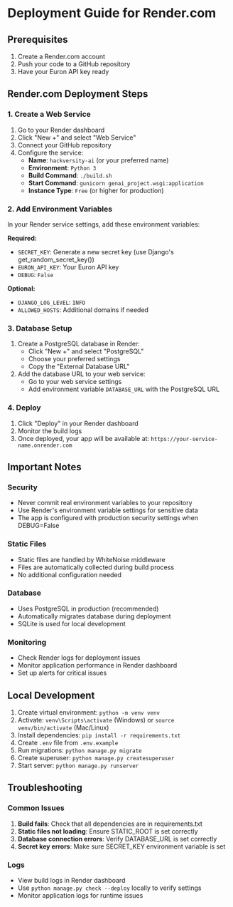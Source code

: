 # Deployment Guide for Render.com

## Prerequisites
1. Create a Render.com account
2. Push your code to a GitHub repository
3. Have your Euron API key ready

## Render.com Deployment Steps

### 1. Create a Web Service
1. Go to your Render dashboard
2. Click "New +" and select "Web Service"
3. Connect your GitHub repository
4. Configure the service:
   - **Name**: `hackversity-ai` (or your preferred name)
   - **Environment**: `Python 3`
   - **Build Command**: `./build.sh`
   - **Start Command**: `gunicorn genai_project.wsgi:application`
   - **Instance Type**: `Free` (or higher for production)

### 2. Add Environment Variables
In your Render service settings, add these environment variables:

**Required:**
- `SECRET_KEY`: Generate a new secret key (use Django's get_random_secret_key())
- `EURON_API_KEY`: Your Euron API key
- `DEBUG`: `False`

**Optional:**
- `DJANGO_LOG_LEVEL`: `INFO`
- `ALLOWED_HOSTS`: Additional domains if needed

### 3. Database Setup
1. Create a PostgreSQL database in Render:
   - Click "New +" and select "PostgreSQL"
   - Choose your preferred settings
   - Copy the "External Database URL"
2. Add the database URL to your web service:
   - Go to your web service settings
   - Add environment variable `DATABASE_URL` with the PostgreSQL URL

### 4. Deploy
1. Click "Deploy" in your Render dashboard
2. Monitor the build logs
3. Once deployed, your app will be available at: `https://your-service-name.onrender.com`

## Important Notes

### Security
- Never commit real environment variables to your repository
- Use Render's environment variable settings for sensitive data
- The app is configured with production security settings when DEBUG=False

### Static Files
- Static files are handled by WhiteNoise middleware
- Files are automatically collected during build process
- No additional configuration needed

### Database
- Uses PostgreSQL in production (recommended)
- Automatically migrates database during deployment
- SQLite is used for local development

### Monitoring
- Check Render logs for deployment issues
- Monitor application performance in Render dashboard
- Set up alerts for critical issues

## Local Development
1. Create virtual environment: `python -m venv venv`
2. Activate: `venv\Scripts\activate` (Windows) or `source venv/bin/activate` (Mac/Linux)
3. Install dependencies: `pip install -r requirements.txt`
4. Create `.env` file from `.env.example`
5. Run migrations: `python manage.py migrate`
6. Create superuser: `python manage.py createsuperuser`
7. Start server: `python manage.py runserver`

## Troubleshooting

### Common Issues
1. **Build fails**: Check that all dependencies are in requirements.txt
2. **Static files not loading**: Ensure STATIC_ROOT is set correctly
3. **Database connection errors**: Verify DATABASE_URL is set correctly
4. **Secret key errors**: Make sure SECRET_KEY environment variable is set

### Logs
- View build logs in Render dashboard
- Use `python manage.py check --deploy` locally to verify settings
- Monitor application logs for runtime issues